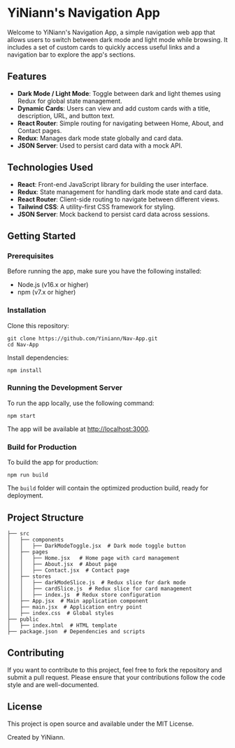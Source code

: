 
# YiNiann's Navigation App

Welcome to YiNiann's Navigation App, a simple navigation web app that allows users to switch between dark mode and light mode while browsing. It includes a set of custom cards to quickly access useful links and a navigation bar to explore the app's sections.

## Features
- **Dark Mode / Light Mode**: Toggle between dark and light themes using Redux for global state management.
- **Dynamic Cards**: Users can view and add custom cards with a title, description, URL, and button text.
- **React Router**: Simple routing for navigating between Home, About, and Contact pages.
- **Redux**: Manages dark mode state globally and card data.
- **JSON Server**: Used to persist card data with a mock API.

## Technologies Used
- **React**: Front-end JavaScript library for building the user interface.
- **Redux**: State management for handling dark mode state and card data.
- **React Router**: Client-side routing to navigate between different views.
- **Tailwind CSS**: A utility-first CSS framework for styling.
- **JSON Server**: Mock backend to persist card data across sessions.

## Getting Started

### Prerequisites
Before running the app, make sure you have the following installed:

- Node.js (v16.x or higher)
- npm (v7.x or higher)

### Installation
Clone this repository:

```
git clone https://github.com/Yiniann/Nav-App.git
cd Nav-App
```

Install dependencies:

```
npm install
```

### Running the Development Server
To run the app locally, use the following command:

```
npm start
```

The app will be available at [http://localhost:3000](http://localhost:3000).

### Build for Production
To build the app for production:

```
npm run build
```

The `build` folder will contain the optimized production build, ready for deployment.

## Project Structure

```
├── src
│   ├── components
│   │   ├── DarkModeToggle.jsx  # Dark mode toggle button
│   ├── pages
│   │   ├── Home.jsx   # Home page with card management
│   │   ├── About.jsx  # About page
│   │   ├── Contact.jsx  # Contact page
│   ├── stores
│   │   ├── darkModeSlice.js  # Redux slice for dark mode
│   │   ├── cardSlice.js  # Redux slice for card management
│   │   ├── index.js  # Redux store configuration
│   ├── App.jsx  # Main application component
│   ├── main.jsx  # Application entry point
│   ├── index.css  # Global styles
├── public
│   ├── index.html  # HTML template
├── package.json  # Dependencies and scripts
```

## Contributing
If you want to contribute to this project, feel free to fork the repository and submit a pull request. Please ensure that your contributions follow the code style and are well-documented.

## License
This project is open source and available under the MIT License.

Created by YiNiann.
